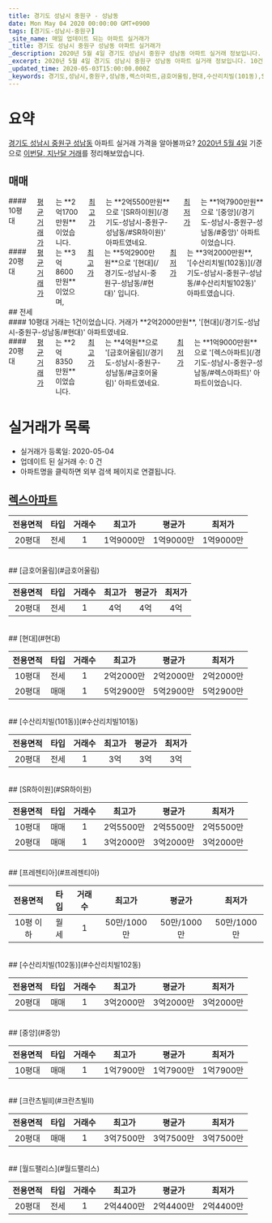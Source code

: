 ```yaml
---
title: 경기도 성남시 중원구 - 성남동
date: Mon May 04 2020 00:00:00 GMT+0900
tags: [경기도-성남시-중원구]
_site_name: 매일 업데이트 되는 아파트 실거래가
_title: 경기도 성남시 중원구 성남동 아파트 실거래가
_description: 2020년 5월 4일 경기도 성남시 중원구 성남동 아파트 실거래 정보입니다. 10건 아파트 정보가 있습니다.
_excerpt: 2020년 5월 4일 경기도 성남시 중원구 성남동 아파트 실거래 정보입니다. 10건 아파트 정보가 있습니다.
_updated_time: 2020-05-03T15:00:00.000Z
_keywords: 경기도,성남시,중원구,성남동,렉스아파트,금호어울림,현대,수산리치빌(101동),SR하이원,프레젠티아,수산리치빌(102동),중앙,크란츠빌Ⅱ,월드팰리스
---
```





# 요약
<ins>경기도 성남시 중원구 성남동</ins> 아파트 실거래 가격을 알아볼까요? <ins>2020년 5월 4일</ins> 기준으로 <ins>이번달, 지난달 거래</ins>를 정리해보았습니다.

## 매매
<div class="container">
<div class="six columns" markdown="1">
#### 10평대
<ins>평균 거래가</ins>는 **2억1700만원**이었습니다. <ins>최고가</ins>는 **2억5500만원**으로 '[SR하이원](/경기도-성남시-중원구-성남동/#SR하이원)' 아파트였네요. <ins>최저가</ins>는 **1억7900만원**으로 '[중앙](/경기도-성남시-중원구-성남동/#중앙)' 아파트이었습니다.
</div>
<div class="six columns" markdown="1">
#### 20평대
<ins>평균 거래가</ins>는 **3억8600만원**이었으며, <ins>최고가</ins>는 **5억2900만원**으로 '[현대](/경기도-성남시-중원구-성남동/#현대)' 입니다. <ins>최저가</ins>는 **3억2000만원**, '[수산리치빌(102동)](/경기도-성남시-중원구-성남동/#수산리치빌102동)' 아파트였습니다.
</div>
</div>
## 전세
<div class="container">
<div class="six columns" markdown="1">
#### 10평대
거래는 1건이었습니다. 거래가 **2억2000만원**, '[현대](/경기도-성남시-중원구-성남동/#현대)' 아파트였네요.
</div>
<div class="six columns" markdown="1">
#### 20평대
<ins>평균 거래가</ins>는 **2억8350만원**이었습니다. <ins>최고가</ins>는 **4억원**으로 '[금호어울림](/경기도-성남시-중원구-성남동/#금호어울림)' 아파트였네요. <ins>최저가</ins>는 **1억9000만원**으로 '[렉스아파트](/경기도-성남시-중원구-성남동/#렉스아파트)' 아파트이었습니다.
</div>
</div>



# 실거래가 목록
- 실거래가 등록일: 2020-05-04
- 업데이트 된 실거래 수: 0 건
- 아파트명을 클릭하면 외부 검색 페이지로 연결됩니다.

## [렉스아파트](#렉스아파트)

|전용면적|타입|거래수|최고가|평균가|최저가|
|:---:|:---:|:---:|:---:|:---:|:---:|
|20평대|<span class="deal-type-2">전세</span>|1|1억9000만|1억9000만|1억9000만|

<br/>
## [금호어울림](#금호어울림)

|전용면적|타입|거래수|최고가|평균가|최저가|
|:---:|:---:|:---:|:---:|:---:|:---:|
|20평대|<span class="deal-type-2">전세</span>|1|4억|4억|4억|

<br/>
## [현대](#현대)

|전용면적|타입|거래수|최고가|평균가|최저가|
|:---:|:---:|:---:|:---:|:---:|:---:|
|10평대|<span class="deal-type-2">전세</span>|1|2억2000만|2억2000만|2억2000만|
|20평대|<span class="deal-type-1">매매</span>|1|5억2900만|5억2900만|5억2900만|

<br/>
## [수산리치빌(101동)](#수산리치빌101동)

|전용면적|타입|거래수|최고가|평균가|최저가|
|:---:|:---:|:---:|:---:|:---:|:---:|
|20평대|<span class="deal-type-2">전세</span>|1|3억|3억|3억|

<br/>
## [SR하이원](#SR하이원)

|전용면적|타입|거래수|최고가|평균가|최저가|
|:---:|:---:|:---:|:---:|:---:|:---:|
|10평대|<span class="deal-type-1">매매</span>|1|2억5500만|2억5500만|2억5500만|
|20평대|<span class="deal-type-1">매매</span>|1|3억2000만|3억2000만|3억2000만|

<br/>
## [프레젠티아](#프레젠티아)

|전용면적|타입|거래수|최고가|평균가|최저가|
|:---:|:---:|:---:|:---:|:---:|:---:|
|10평 이하|<span class="deal-type-3">월세</span>|1|50만/1000만|50만/1000만|50만/1000만|

<br/>
## [수산리치빌(102동)](#수산리치빌102동)

|전용면적|타입|거래수|최고가|평균가|최저가|
|:---:|:---:|:---:|:---:|:---:|:---:|
|20평대|<span class="deal-type-1">매매</span>|1|3억2000만|3억2000만|3억2000만|

<br/>
## [중앙](#중앙)

|전용면적|타입|거래수|최고가|평균가|최저가|
|:---:|:---:|:---:|:---:|:---:|:---:|
|10평대|<span class="deal-type-1">매매</span>|1|1억7900만|1억7900만|1억7900만|

<br/>
## [크란츠빌Ⅱ](#크란츠빌Ⅱ)

|전용면적|타입|거래수|최고가|평균가|최저가|
|:---:|:---:|:---:|:---:|:---:|:---:|
|20평대|<span class="deal-type-1">매매</span>|1|3억7500만|3억7500만|3억7500만|

<br/>
## [월드팰리스](#월드팰리스)

|전용면적|타입|거래수|최고가|평균가|최저가|
|:---:|:---:|:---:|:---:|:---:|:---:|
|20평대|<span class="deal-type-2">전세</span>|1|2억4400만|2억4400만|2억4400만|

<br/>



